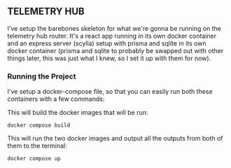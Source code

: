 ## TELEMETRY HUB

I've setup the barebones skeleton for what we're gonna be running on the telemetry hub router. It's a react app running in its own docker container and an express server (scylla) setup with prisma and sqlite in its own docker container (prisma and sqlite to probably be swapped out with other things later, this was just what I knew, so I set it up with them for now).

### Running the Project

I've setup a docker-compose file, so that you can easily run both these containers with a few commands:

This will build the docker images that will be run:

`docker compose build`

This will run the two docker images and output all the outputs from both of them to the terminal:

`docker compose up`
